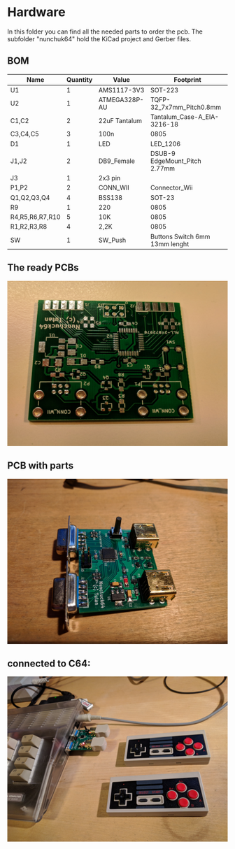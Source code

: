 Hardware
==============
In this folder you can find all the needed parts to order the pcb.
The subfolder "nunchuk64" hold the KiCad project and Gerber files.

BOM
---
| Name           |Quantity|Value         |Footprint                     |
| ---------------|--------|--------------|------------------------------|
| U1             | 1      |AMS1117-3V3   |SOT-223                       |
| U2             | 1      |ATMEGA328P-AU |TQFP-32_7x7mm_Pitch0.8mm      |
| C1,C2          | 2      |22uF Tantalum |Tantalum_Case-A_EIA-3216-18   |
| C3,C4,C5       | 3      |100n          |0805                          |
| D1             | 1      |LED           |LED_1206                      |
| J1,J2          | 2      |DB9_Female    |DSUB-9 EdgeMount_Pitch 2.77mm |
| J3             | 1      |2x3 pin       |                              | 
| P1,P2          | 2      |CONN_WII      |Connector_Wii                 |
| Q1,Q2,Q3,Q4    | 4      |BSS138        |SOT-23                        |
| R9             | 1      |220           |0805                          |
| R4,R5,R6,R7,R10| 5      |10K           |0805                          |
| R1,R2,R3,R8    | 4      |2,2K          |0805                          |
| SW             | 1      |SW_Push       |Buttons Switch 6mm 13mm lenght|

The ready PCBs
--------------
![PCB](pcb.jpg)

PCB with parts
--------------
![PCB with parts](pcb_with_parts.jpg)

connected to C64:
--------------
![connected](connected.jpg)
